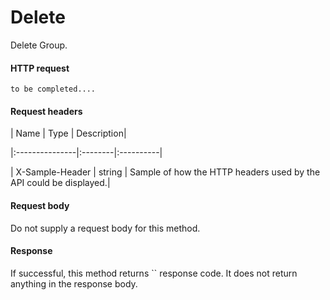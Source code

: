 # Delete

Delete Group.
#### HTTP request
```http
to be completed....
```
#### Request headers
| Name       | Type | Description|

|:---------------|:--------|:----------|

| X-Sample-Header  | string  | Sample of how the HTTP headers used by the API could be displayed.|

#### Request body
Do not supply a request body for this method.


#### Response
If successful, this method returns `` response code. It does not return anything in the response body.
